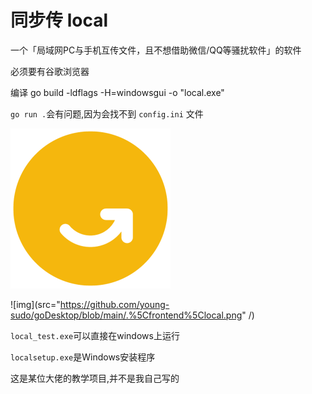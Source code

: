 # 同步传 local

一个「局域网PC与手机互传文件，且不想借助微信/QQ等骚扰软件」的软件

必须要有谷歌浏览器

编译   go build -ldflags -H=windowsgui -o "local.exe"

` go run . `会有问题,因为会找不到  ` config.ini ` 文件



<img src="https://github.com/young-sudo/goDesktop/blob/main/frontend/src/images/synk.png" alt="同步传" style="zoom: 50%;" />

![img](src="https://github.com/young-sudo/goDesktop/blob/main/.%5Cfrontend%5Clocal.png" /)

`local_test.exe`可以直接在windows上运行

`localsetup.exe`是Windows安装程序

这是某位大佬的教学项目,并不是我自己写的
